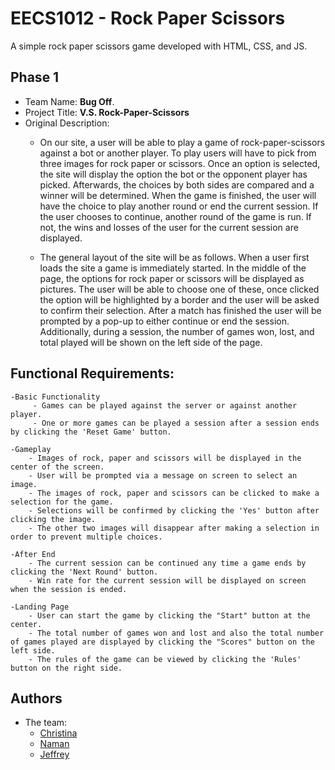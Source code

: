 
# EECS1012 - Rock Paper Scissors

A simple rock paper scissors game developed with HTML, CSS, and JS.





## Phase 1

- Team Name: **Bug Off**.
- Project Title: **V.S. Rock-Paper-Scissors**
- Original Description:
    - On our site, a user will be able to play a game of rock-paper-scissors against a bot or another player. To play users will have to pick from three images for rock paper or scissors. Once an option is selected, the site will display the option the bot or the opponent player has picked. Afterwards, the choices by both sides are compared and a winner will be determined. When the game is finished, the user will have the choice to play another round or end the current session. If the user chooses to continue, another round of the game is run. If not, the wins and losses of the user for the current session are displayed. 

    - The general layout of the site will be as follows. When a user first loads the site a game is immediately started. In the middle of the page, the options for rock paper or scissors will be displayed as pictures. The user will be able to choose one of these, once clicked the option will be highlighted by a border and the user will be asked to confirm their selection. After a match has finished the user will be prompted by a pop-up to either continue or end the session. Additionally, during a session, the number of games won, lost, and total played will be shown on the left side of the page.

## Functional Requirements:

    -Basic Functionality
         - Games can be played against the server or against another player.
         - One or more games can be played a session after a session ends by clicking the 'Reset Game' button.

    -Gameplay
        - Images of rock, paper and scissors will be displayed in the center of the screen.
        - User will be prompted via a message on screen to select an image.
        - The images of rock, paper and scissors can be clicked to make a selection for the game.
        - Selections will be confirmed by clicking the 'Yes' button after clicking the image.
        - The other two images will disappear after making a selection in order to prevent multiple choices.

    -After End
        - The current session can be continued any time a game ends by clicking the 'Next Round' button. 
        - Win rate for the current session will be displayed on screen when the session is ended.

    -Landing Page
        - User can start the game by clicking the "Start" button at the center.
        - The total number of games won and lost and also the total number of games played are displayed by clicking the "Scores" button on the left side.
        - The rules of the game can be viewed by clicking the 'Rules' button on the right side.





    




  
## Authors
- The team:
    - [Christina](https://github.com/Not-Macaroni)
    - [Naman](https://github.com/namanrai)
    - [Jeffrey](https://github.com/PLtheRobot)


